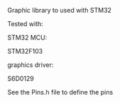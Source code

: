 Graphic library to used with STM32

Tested with:

STM32 MCU:

STM32F103

graphics driver:

S6D0129



See the Pins.h file to define the pins